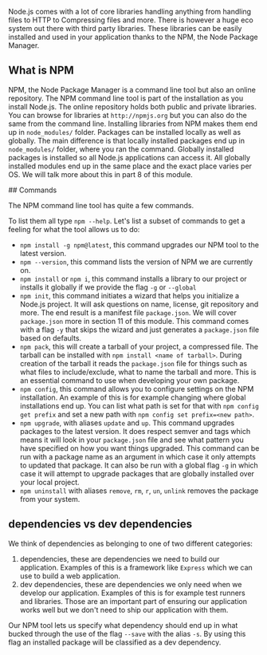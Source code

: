 Node.js comes with a lot of core libraries handling anything from handling files to HTTP to Compressing files and more. There is however a huge eco system out there with third party libraries. These libraries can be easily installed and used in your application thanks to the NPM, the Node Package Manager. 

## What is NPM

NPM, the Node Package Manager is a command line tool but also an online repository. The NPM command line tool is part of the installation as you install Node.js. The online repository holds both public and private libraries. You can browse for libraries at `http://npmjs.org` but you can also do the same from the command line. Installing libraries from NPM makes them end up in `node_modules/` folder. Packages can be installed locally as well as globally. The main difference is that locally installed packages end up in `node_modules/` folder, where you ran the command. Globally installed packages is installed so all Node.js applications can access it. All globally installed modules end up in the same place and the exact place varies per OS. We will talk more about this in part 8 of this module.

## Commands

The NPM command line tool has quite a few commands.

To list them all type `npm --help`. Let's list a subset of commands to get a feeling for what the tool allows us to do:

- `npm install -g npm@latest`, this command upgrades our NPM tool to the latest version.
- `npm --version`, this command lists the version of NPM we are currently on.
- `npm install` or `npm i`, this command installs a library to our project or installs it globally if we provide the flag `-g` or `--global`
- `npm init`, this command initiates a wizard that helps you initialize a Node.js project. It will ask questions on name, license, git repository and more. The end result is a manifest file `package.json`. We will cover `package.json` more in section 11 of this module. This command comes with a flag `-y` that skips the wizard and just generates a `package.json` file based on defaults.
- `npm pack`, this will create a tarball of your project, a compressed file. The tarball can be installed with `npm install <name of tarball>`. During creation of the tarball it reads the `package.json` file for things such as what files to include/exclude, what to name the tarball and more. This is an essential command to use when developing your own package.
- `npm config`, this command allows you to configure settings on the NPM installation. An example of this is for example changing where global installations end up. You can list what path is set for that with `npm config get prefix` and set a new path with `npm config set prefix=<new path>`.
- `npm upgrade`, with aliases `update` and `up`. This command upgrades packages to the latest version. It does respect semver and tags which means it will look in your `package.json` file and see what pattern you have specified on how you want things upgraded. This command can be run with a package name as an argument in which case it only attempts to updated that package. It can also be run with a global flag `-g` in which case it will attempt to upgrade packages that are globally installed over your local project.
- `npm uninstall` with aliases `remove`, `rm`, `r`, `un`, `unlink` removes the package from your system.

## dependencies vs dev dependencies

We think of dependencies as belonging to one of two different categories:

1. dependencies, these are dependencies we need to build our application. Examples of this is a framework like `Express` which we can use to build a web application.
2. dev dependencies, these are dependencies we only need when we develop our application. Examples of this is for example test runners and libraries. Those are an important part of ensuring our application works well but we don't need to ship our application with them.

Our NPM tool lets us specify what dependency should end up in what bucked through the use of the flag `--save` with the alias `-s`. By using this flag an installed package will be classified as a dev dependency.
